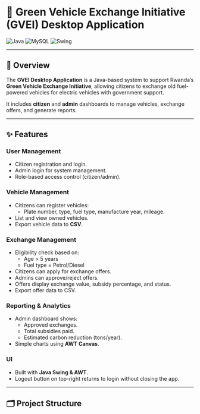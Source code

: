 # 🌱 Green Vehicle Exchange Initiative (GVEI) Desktop Application

![Java](https://img.shields.io/badge/Language-Java-blue)
![MySQL](https://img.shields.io/badge/Database-MySQL-orange)
![Swing](https://img.shields.io/badge/UI-Swing%2FAWT-green)

---

## 🚀 Overview

The **GVEI Desktop Application** is a Java-based system to support Rwanda’s **Green Vehicle Exchange Initiative**, allowing citizens to exchange old fuel-powered vehicles for electric vehicles with government support.

It includes **citizen** and **admin** dashboards to manage vehicles, exchange offers, and generate reports.

---

## ✨ Features

### User Management
- Citizen registration and login.
- Admin login for system management.
- Role-based access control (citizen/admin).

### Vehicle Management
- Citizens can register vehicles:
  - Plate number, type, fuel type, manufacture year, mileage.
- List and view owned vehicles.
- Export vehicle data to **CSV**.

### Exchange Management
- Eligibility check based on:
  - Age > 5 years
  - Fuel type = Petrol/Diesel
- Citizens can apply for exchange offers.
- Admins can approve/reject offers.
- Offers display exchange value, subsidy percentage, and status.
- Export offer data to CSV.

### Reporting & Analytics
- Admin dashboard shows:
  - Approved exchanges.
  - Total subsidies paid.
  - Estimated carbon reduction (tons/year).
- Simple charts using **AWT Canvas**.

### UI
- Built with **Java Swing & AWT**.
- Logout button on top-right returns to login without closing the app.

---

## 🗂️ Project Structure

